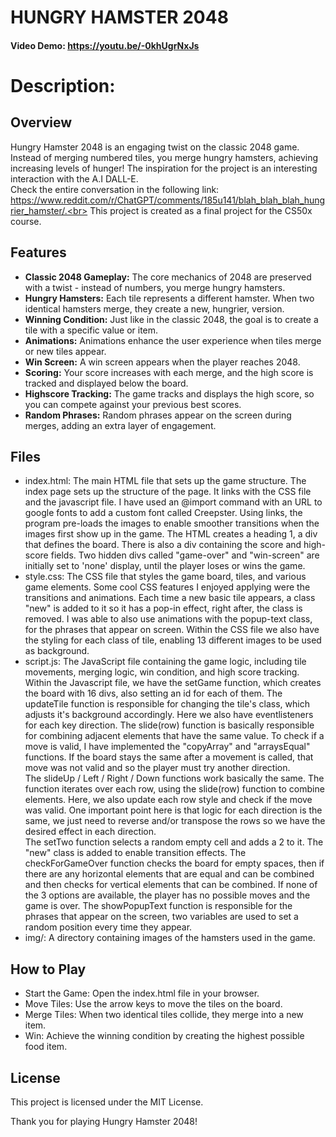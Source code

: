# HUNGRY HAMSTER 2048
#### Video Demo: https://youtu.be/-0khUgrNxJs
# Description:
## Overview
Hungry Hamster 2048 is an engaging twist on the classic 2048 game. Instead of merging numbered tiles, you merge hungry hamsters, achieving increasing levels of hunger!
The inspiration for the project is an interesting interaction with the A.I DALL-E.<br>
Check the entire conversation in the following link:
https://www.reddit.com/r/ChatGPT/comments/185u141/blah_blah_blah_hungrier_hamster/.<br>
This project is created as a final project for the CS50x course.

## Features

- **Classic 2048 Gameplay:** The core mechanics of 2048 are preserved with a twist - instead of numbers, you merge hungry hamsters.
- **Hungry Hamsters:** Each tile represents a different hamster. When two identical hamsters merge, they create a new, hungrier, version.
- **Winning Condition:** Just like in the classic 2048, the goal is to create a tile with a specific value or item.
- **Animations:** Animations enhance the user experience when tiles merge or new tiles appear.
- **Win Screen:** A win screen appears when the player reaches 2048.
- **Scoring:** Your score increases with each merge, and the high score is tracked and displayed below the board.
- **Highscore Tracking:** The game tracks and displays the high score, so you can compete against your previous best scores.
- **Random Phrases:** Random phrases appear on the screen during merges, adding an extra layer of engagement.

## Files
- index.html: The main HTML file that sets up the game structure. The index page sets up the structure of the page. It links with the CSS file and the javascript file. I have used an @import command with an URL to google fonts to add a custom font called Creepster. Using links, the program pre-loads the images to enable smoother transitions when the images first show up in the game. The HTML creates a heading 1, a div that defines the board. There is also a div containing the score and high-score fields. Two hidden divs called "game-over" and "win-screen" are initially set to 'none' display, until the player loses or wins the game.
- style.css: The CSS file that styles the game board, tiles, and various game elements. Some cool CSS features I enjoyed applying were the transitions and animations. Each time a new basic tile appears, a class "new" is added to it so it has a pop-in effect, right after, the class is removed. I was able to also use animations with the popup-text class, for the phrases that appear on screen. Within the CSS file we also have the styling for each class of tile, enabling 13 different images to be used as background.
- script.js: The JavaScript file containing the game logic, including tile movements, merging logic, win condition, and high score tracking. Within the Javascript file, we have the setGame function, which creates the board with 16 divs, also setting an id for each of them. The updateTile function is responsible for changing the tile's class, which adjusts it's background accordingly. Here we also have eventlisteners for each key direction. The slide(row) function is basically responsible for combining adjacent elements that have the same value. To check if a move is valid, I have implemented the "copyArray" and "arraysEqual" functions. If the board stays the same after a movement is called, that move was not valid and so the player must try another direction. <br>The slideUp / Left / Right / Down functions work basically the same. The function iterates over each row, using the slide(row) function to combine elements. Here, we also update each row style and check if the move was valid. One important point here is that logic for each direction is the same, we just need to reverse and/or transpose the rows so we have the desired effect in each direction. <br>The setTwo function selects a random empty cell and adds a 2 to it. The "new" class is added to enable transition effects. The checkForGameOver function checks the board for empty spaces, then if there are any horizontal elements that are equal and can be combined and then checks for vertical elements that can be combined. If none of the 3 options are available, the player has no possible moves and the game is over. The showPopupText function is responsible for the phrases that appear on the screen, two variables are used to set a random position every time they appear.
- img/: A directory containing images of the hamsters used in the game.

## How to Play
- Start the Game: Open the index.html file in your browser.
- Move Tiles: Use the arrow keys to move the tiles on the board.
- Merge Tiles: When two identical tiles collide, they merge into a new item.
- Win: Achieve the winning condition by creating the highest possible food item.

## License
This project is licensed under the MIT License.

Thank you for playing Hungry Hamster 2048!
